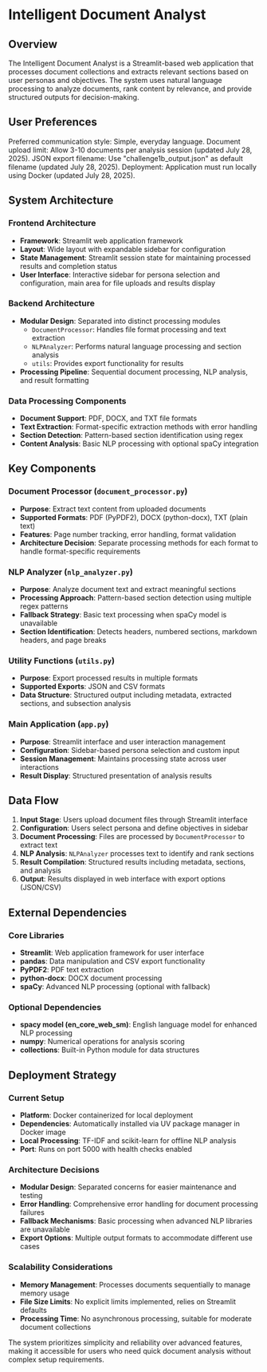 # Intelligent Document Analyst

## Overview

The Intelligent Document Analyst is a Streamlit-based web application that processes document collections and extracts relevant sections based on user personas and objectives. The system uses natural language processing to analyze documents, rank content by relevance, and provide structured outputs for decision-making.

## User Preferences

Preferred communication style: Simple, everyday language.
Document upload limit: Allow 3-10 documents per analysis session (updated July 28, 2025).
JSON export filename: Use "challenge1b_output.json" as default filename (updated July 28, 2025).
Deployment: Application must run locally using Docker (updated July 28, 2025).

## System Architecture

### Frontend Architecture
- **Framework**: Streamlit web application framework
- **Layout**: Wide layout with expandable sidebar for configuration
- **State Management**: Streamlit session state for maintaining processed results and completion status
- **User Interface**: Interactive sidebar for persona selection and configuration, main area for file uploads and results display

### Backend Architecture
- **Modular Design**: Separated into distinct processing modules
  - `DocumentProcessor`: Handles file format processing and text extraction
  - `NLPAnalyzer`: Performs natural language processing and section analysis
  - `utils`: Provides export functionality for results
- **Processing Pipeline**: Sequential document processing, NLP analysis, and result formatting

### Data Processing Components
- **Document Support**: PDF, DOCX, and TXT file formats
- **Text Extraction**: Format-specific extraction methods with error handling
- **Section Detection**: Pattern-based section identification using regex
- **Content Analysis**: Basic NLP processing with optional spaCy integration

## Key Components

### Document Processor (`document_processor.py`)
- **Purpose**: Extract text content from uploaded documents
- **Supported Formats**: PDF (PyPDF2), DOCX (python-docx), TXT (plain text)
- **Features**: Page number tracking, error handling, format validation
- **Architecture Decision**: Separate processing methods for each format to handle format-specific requirements

### NLP Analyzer (`nlp_analyzer.py`)
- **Purpose**: Analyze document text and extract meaningful sections
- **Processing Approach**: Pattern-based section detection using multiple regex patterns
- **Fallback Strategy**: Basic text processing when spaCy model is unavailable
- **Section Identification**: Detects headers, numbered sections, markdown headers, and page breaks

### Utility Functions (`utils.py`)
- **Purpose**: Export processed results in multiple formats
- **Supported Exports**: JSON and CSV formats
- **Data Structure**: Structured output including metadata, extracted sections, and subsection analysis

### Main Application (`app.py`)
- **Purpose**: Streamlit interface and user interaction management
- **Configuration**: Sidebar-based persona selection and custom input
- **Session Management**: Maintains processing state across user interactions
- **Result Display**: Structured presentation of analysis results

## Data Flow

1. **Input Stage**: Users upload document files through Streamlit interface
2. **Configuration**: Users select persona and define objectives in sidebar
3. **Document Processing**: Files are processed by `DocumentProcessor` to extract text
4. **NLP Analysis**: `NLPAnalyzer` processes text to identify and rank sections
5. **Result Compilation**: Structured results including metadata, sections, and analysis
6. **Output**: Results displayed in web interface with export options (JSON/CSV)

## External Dependencies

### Core Libraries
- **Streamlit**: Web application framework for user interface
- **pandas**: Data manipulation and CSV export functionality
- **PyPDF2**: PDF text extraction
- **python-docx**: DOCX document processing
- **spaCy**: Advanced NLP processing (optional with fallback)

### Optional Dependencies
- **spacy model (en_core_web_sm)**: English language model for enhanced NLP processing
- **numpy**: Numerical operations for analysis scoring
- **collections**: Built-in Python module for data structures

## Deployment Strategy

### Current Setup
- **Platform**: Docker containerized for local deployment
- **Dependencies**: Automatically installed via UV package manager in Docker image
- **Local Processing**: TF-IDF and scikit-learn for offline NLP analysis
- **Port**: Runs on port 5000 with health checks enabled

### Architecture Decisions
- **Modular Design**: Separated concerns for easier maintenance and testing
- **Error Handling**: Comprehensive error handling for document processing failures
- **Fallback Mechanisms**: Basic processing when advanced NLP libraries are unavailable
- **Export Options**: Multiple output formats to accommodate different use cases

### Scalability Considerations
- **Memory Management**: Processes documents sequentially to manage memory usage
- **File Size Limits**: No explicit limits implemented, relies on Streamlit defaults
- **Processing Time**: No asynchronous processing, suitable for moderate document collections

The system prioritizes simplicity and reliability over advanced features, making it accessible for users who need quick document analysis without complex setup requirements.
